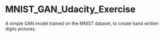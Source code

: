 # MNIST_GAN_Udacity_Exercise
A simple GAN model trained on the MNIST dataset, to create hand written digits pictures. 

